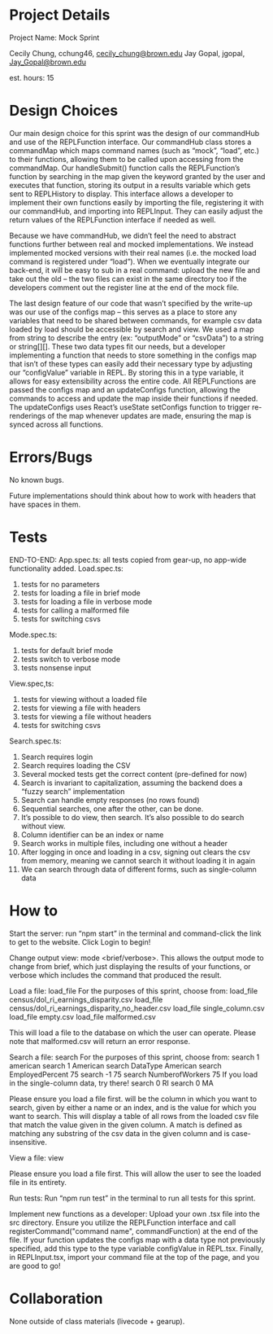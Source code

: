 # Project Details

Project Name: Mock Sprint

Cecily Chung, cchung46, cecily_chung@brown.edu
Jay Gopal, jgopal, Jay_Gopal@brown.edu

est. hours: 15

# Design Choices

Our main design choice for this sprint was the design of our commandHub and use of the REPLFunction interface. Our commandHub class stores a commandMap which maps command names (such as “mock”, “load”, etc.) to their functions, allowing them to be called upon accessing from the commandMap. Our handleSubmit() function calls the REPLFunction’s function by searching in the map given the keyword granted by the user and executes that function, storing its output in a results variable which gets sent to REPLHistory to display. This interface allows a developer to implement their own functions easily by importing the file, registering it with our commandHub, and importing into REPLInput. They can easily adjust the return values of the REPLFunction interface if needed as well.

Because we have commandHub, we didn’t feel the need to abstract functions further between real and mocked implementations. We instead implemented mocked versions with their real names (i.e. the mocked load command is registered under “load”). When we eventually integrate our back-end, it will be easy to sub in a real command: upload the new file and take out the old – the two files can exist in the same directory too if the developers comment out the register line at the end of the mock file.

The last design feature of our code that wasn’t specified by the write-up was our use of the configs map – this serves as a place to store any variables that need to be shared between commands, for example csv data loaded by load should be accessible by search and view. We used a map from string to describe the entry (ex: “outputMode” or “csvData”) to a string or string[][]. These two data types fit our needs, but a developer implementing a function that needs to store something in the configs map that isn’t of these types can easily add their necessary type by adjusting our “configValue” variable in REPL. By storing this in a type variable, it allows for easy extensibility across the entire code. All REPLFunctions are passed the configs map and an updateConfigs function, allowing the commands to access and update the map inside their functions if needed. The updateConfigs uses React’s useState setConfigs function to trigger re-renderings of the map whenever updates are made, ensuring the map is synced across all functions.


# Errors/Bugs

No known bugs.

Future implementations should think about how to work with headers that have spaces in them.


# Tests

END-TO-END:
App.spec.ts: all tests copied from gear-up, no app-wide functionality added.
Load.spec.ts:

1. tests for no parameters
2. tests for loading a file in brief mode
3. tests for loading a file in verbose mode
4. tests for calling a malformed file
5. tests for switching csvs

Mode.spec.ts:

1. tests for default brief mode
2. tests switch to verbose mode
3. tests nonsense input

View.spec,ts:

1. tests for viewing without a loaded file
2. tests for viewing a file with headers
3. tests for viewing a file without headers
4. tests for switching csvs

Search.spec.ts:

1. Search requires login
2. Search requires loading the CSV
3. Several mocked tests get the correct content (pre-defined for now)
4. Search is invariant to capitalization, assuming the backend does a “fuzzy search” implementation
5. Search can handle empty responses (no rows found)
6. Sequential searches, one after the other, can be done.
7. It’s possible to do view, then search. It’s also possible to do search without view.
8. Column identifier can be an index or name
9. Search works in multiple files, including one without a header
10. After logging in once and loading in a csv, signing out clears the csv from memory, meaning we cannot search it without loading it in again
11. We can search through data of different forms, such as single-column data


# How to

Start the server: run “npm start” in the terminal and command-click the link to get to the website. Click Login to begin!

Change output view: mode <brief/verbose>.
This allows the output mode to change from brief, which just displaying the results of your functions, or verbose which includes the command that produced the result.

Load a file: load_file <filepath>
For the purposes of this sprint, choose from:
load_file census/dol_ri_earnings_disparity.csv
load_file census/dol_ri_earnings_disparity_no_header.csv
load_file single_column.csv
load_file empty.csv
load_file malformed.csv

This will load a file to the database on which the user can operate. Please note that malformed.csv will return an error response.

Search a file: search <column identifier> <value>
For the purposes of this sprint, choose from:
search 1 american
search 1 American
search DataType American
search EmployedPercent 75
search -1 75
search NumberofWorkers 75
If you load in the single-column data, try there!
search 0 RI
search 0 MA

Please ensure you load a file first. <column identifier> will be the column in which you want to search, given by either a name or an index, and <value> is the value for which you want to search.
This will display a table of all rows from the loaded csv file that match the value given in the given column. A match is defined as matching any substring of the csv data in the given column and is case-insensitive.

View a file: view

Please ensure you load a file first. This will allow the user to see the loaded file in its entirety.

Run tests: Run “npm run test” in the terminal to run all tests for this sprint.

Implement new functions as a developer: Upload your own .tsx file into the src directory. Ensure you utilize the REPLFunction interface and call registerCommand("command name", commandFunction) at the end of the file. If your function updates the configs map with a data type not previously specified, add this type to the type variable configValue in REPL.tsx. Finally, in REPLInput.tsx, import your command file at the top of the page, and you are good to go!

# Collaboration

None outside of class materials (livecode + gearup).
